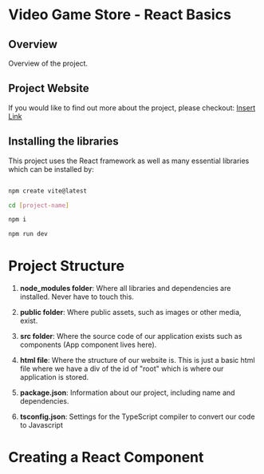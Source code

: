# Video Game Store - React Basics

## Overview

Overview of the project.


## Project Website

If you would like to find out more about the project, please checkout: [Insert Link](https://www.redaysblog.com/projects/)

## Installing the libraries

This project uses the React framework as well as many essential libraries which can be installed by:

```bash 

npm create vite@latest

cd [project-name]

npm i

npm run dev

```

# Project Structure

1. **node_modules folder**: Where all libraries and dependencies are installed. Never have to touch this.

2. **public folder**: Where public assets, such as images or other media, exist. 

3. **src folder**: Where the source code of our application exists such as components (App component lives here).

4. **html file**: Where the structure of our website is. This is just a basic html file where we have a div of the id of "root" which is where our application is stored. 

5. **package.json**: Information about our project, including name and dependencies. 

6. **tsconfig.json**: Settings for the TypeScript compiler to convert our code to Javascript

# Creating a React Component

